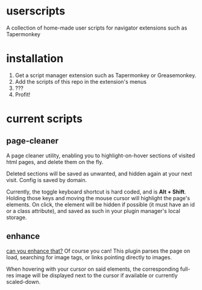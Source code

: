 # userscripts
A collection of home-made user scripts for navigator extensions such as Tapermonkey

# installation
1. Get a script manager extension such as Tapermonkey or Greasemonkey.
2. Add the scripts of this repo in the extension's menus
3. ???
4. Profit!

# current scripts

## page-cleaner

A page cleaner utility, enabling you to highlight-on-hover sections of visited html pages, and delete them on the fly. 

Deleted sections will be saved as unwanted, and hidden again at your next visit. Config is saved by domain.

Currently, the toggle keyboard shortcut is hard coded, and is **Alt + Shift**. 
Holding those keys and moving the mouse cursor will highlight the page's elements. 
On click, the element will be hidden if possible (it must have an id or a class attribute), and saved as such in your plugin manager's local storage.

## enhance

[can you enhance that?](https://i.kym-cdn.com/entries/icons/original/000/018/512/emhance.jpg) Of course you can! This plugin parses the page on load, searching for image tags, or links pointing directly to images.

When hovering with your cursor on said elements, the corresponding full-res image will be displayed next to the cursor if available or currently scaled-down.
